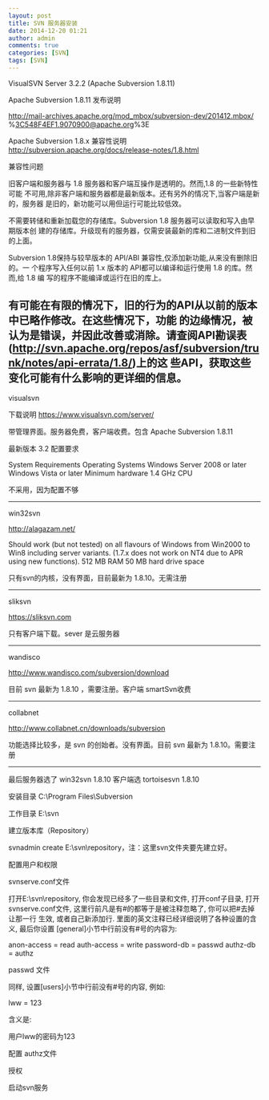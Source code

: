 ```yaml
---
layout: post
title: SVN 服务器安装
date: 2014-12-20 01:21
author: admin
comments: true
categories: [SVN]
tags: [SVN]
---
```


VisualSVN Server 3.2.2 (Apache Subversion 1.8.11)

Apache Subversion 1.8.11 发布说明

http://mail-archives.apache.org/mod_mbox/subversion-dev/201412.mbox/
%3C548F4EF1.9070900@apache.org%3E

Apache Subversion 1.8.x 兼容性说明
http://subversion.apache.org/docs/release-notes/1.8.html

兼容性问题

旧客户端和服务器与 1.8 服务器和客户端互操作是透明的。然而,1.8 的一些新特性可能
不可用,除非客户端和服务器都是最新版本。还有另外的情况下,当客户端是新的，服务器
是旧的，新功能可以用但运行可能比较低效。

不需要转储和重新加载您的存储库。Subversion 1.8 服务器可以读取和写入由早期版本创
建的存储库。升级现有的服务器，仅需安装最新的库和二进制文件到旧的上面。

Subversion 1.8保持与较早版本的 API/ABI 兼容性,仅添加新功能,从来没有删除旧的。一
个程序写入任何以前 1.x 版本的 API都可以编译和运行使用 1.8 的库。然而,给 1.8 编
写的程序不能编译或运行在旧的库上。

有可能在有限的情况下，旧的行为的API从以前的版本中已略作修改。在这些情况下，功能
的边缘情况，被认为是错误，并因此改善或消除。请查阅API勘误表
(http://svn.apache.org/repos/asf/subversion/trunk/notes/api-errata/1.8/)上的这
些API，获取这些变化可能有什么影响的更详细的信息。
---------------------------
visualsvn

下载说明
https://www.visualsvn.com/server/

带管理界面。服务器免费，客户端收费。包含 Apache Subversion 1.8.11

最新版本 3.2
配置要求 

System Requirements
Operating Systems
Windows Server 2008 or later
Windows Vista or later
Minimum hardware
1.4 GHz CPU

不采用，因为配置不够

----------------------------
win32svn

http://alagazam.net/

Should work (but not tested) on all flavours of Windows
from Win2000 to Win8 including server variants.
(1.7.x does not work on NT4 due to APR using new functions).
512 MB RAM
50 MB hard drive space

只有svn的内核，没有界面，目前最新为 1.8.10。无需注册

------------------------------
sliksvn

https://sliksvn.com

只有客户端下载。sever 是云服务器

--------------------------

wandisco

http://www.wandisco.com/subversion/download


目前 svn 最新为 1.8.10 ，需要注册。客户端 smartSvn收费

------------------------

collabnet

http://www.collabnet.cn/downloads/subversion


功能选择比较多，是 svn 的创始者。没有界面。目前 svn 最新为 1.8.10。需要注册


------------------

最后服务器选了 win32svn   1.8.10
客户端选 tortoisesvn 1.8.10

安装目录
C:\Program Files\Subversion

工作目录
E:\svn

建立版本库（Repository） 

svnadmin create E:\svn\repository，注：这里svn文件夹要先建立好。 

配置用户和权限 

svnserve.conf文件

打开E:\svn\repository, 你会发现已经多了一些目录和文件, 打开conf子目录, 打开
svnserve.conf文件, 这里行前凡是有#的都等于是被注释忽略了, 你可以把#去掉让那一行
生效, 或者自己新添加行. 里面的英文注释已经详细说明了各种设置的含义, 最后你设置 
[general]小节中行前没有#号的内容为: 

anon-access = read
auth-access = write 
password-db = passwd 
authz-db = authz

passwd 文件 

同样, 设置[users]小节中行前没有#号的内容, 例如: 

lww = 123

含义是: 

用户lww的密码为123 


配置 authz文件

授权

启动svn服务


